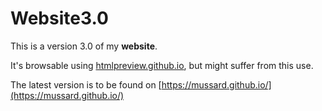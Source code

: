 # Website3.0

This is a version 3.0 of my **website**.

It's browsable using [htmlpreview.github.io](http://htmlpreview.github.io/?https://github.com/mussard/website3.0/blob/master/index.html), but might suffer from this use.

The latest version is to be found on [https://mussard.github.io/](https://mussard.github.io/)

